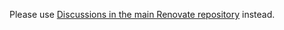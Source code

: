 Please use [Discussions in the main Renovate repository](https://github.com/renovatebot/renovate/discussions) instead.

